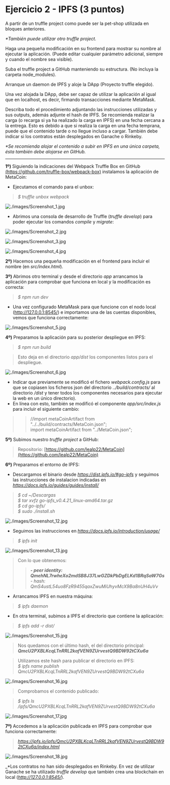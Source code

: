 # Ejercicio 2 - IPFS (3 puntos)

A partir de un truffle project como puede ser la pet-shop utilizada en bloques anteriores.

_*También puede utilizar otro truffle project._

Haga una pequeña modificación en su frontend para mostrar su nombre al ejecutar la aplicación. (Puede editar cualquier parámetro adicional, siempre y cuando el nombre sea visible).

Suba el truffle project a GitHub manteniendo su estructura. (No incluya la carpeta node_modules).

Arranque un daemon de IPFS y aloje la DApp (Proyecto truffle elegido).

Una vez alojada la DApp, debe ser capaz de utilizar la aplicación al igual que en localhost, es decir, firmando transacciones mediante MetaMask.

Describa todo el procedimiento adjuntando las instrucciones utilizadas y sus outputs, además adjunte el hash de IPFS. Se recomienda realizar la carga (o recarga si ya ha realizado la carga en IPFS) en una fecha cercana a la entrega. Esto es debido a que si realiza la carga en una fecha temprana, puede que el contenido tarde o no llegue incluso a cargar. También debe indicar si los contratos están desplegados en Ganache o
Rinkeby.

_*Se recomienda alojar el contenido a subir en IPFS en una única carpeta, ésta también debe alojarse en GitHub._

---
**1º)** Siguiendo la indicaciones del Webpack Truffle Box en GitHub [(https://github.com/truffle-box/webpack-box)](https://github.com/truffle-box/webpack-box) instalamos la aplicación de MetaCoin:

- Ejecutamos el comando para el unbox:

> _$ truffle unbox webpack_

![./images/Screenshot_1.jpg](./images/Screenshot_1.jpg)

- Abrimos una consola de desarrollo de Truffle (_truffle develop_) para poder ejecutar los comandos _compile_ y _migrate_:

![./images/Screenshot_2.jpg](./images/Screenshot_2.jpg)

![./images/Screenshot_3.jpg](./images/Screenshot_3.jpg)

![./images/Screenshot_4.jpg](./images/Screenshot_4.jpg)

**2º)** Hacemos una pequeña modificación en el frontend para incluir el nombre (en _src/index.html_). 

**3º)** Abrimos otro terminal y desde el directorio _app_ arrancamos la aplicación para comprobar que funciona en local y la modificación es correcta:

> _$ npm run dev_

- Una vez configurado MetaMask para que funcione con el nodo local (http://127.0.0.1:8545/) e importamos una de las cuentas disponibles, vemos que funciona correctamente:

![./images/Screenshot_5.jpg](./images/Screenshot_5.jpg)

**4º)** Preparamos la aplicación para su posterior despliegue en IPFS:

> _$ npm run build_

> Esto deja en el directorio _app/dist_ los componentes listos para el despliegue.

![./images/Screenshot_6.jpg](./images/Screenshot_6.jpg)

* Indicar que previamente se modificó el fichero _webpack.config.js_ para que se copiasen los ficheros json del directorio _../build/contracts/_ al directorio _/dist_ y tener todos los componentes necesarios para ejecutar la web en un único directorio).  
* En línea con esto, también se modificó el componente _app/src/index.js_ para incluir el siguiente cambio:  
>> //import metaCoinArtifact from "../../build/contracts/MetaCoin.json";  
>> import metaCoinArtifact from "../MetaCoin.json";  


**5º)** Subimos nuestro _truffle project_ a GitHub:

> Repositorio: [https://github.com/lealp22/MetaCoin](https://github.com/lealp22/MetaCoin)

**6º)** Preparamos el entorno de IPFS:

- Descargamos el binario desde _https://dist.ipfs.io/#go-ipfs_ y seguimos las instrucciones de instalacion indicadas en _https://docs.ipfs.io/guides/guides/install/_  

> _$ cd ~/Descargas_  
> _$ tar xvfz go-ipfs_v0.4.21_linux-amd64.tar.gz_  
> _$ cd go-ipfs/_  
> _$ sudo ./install.sh_  

![./images/Screenshot_12.jpg](./images/Screenshot_12.jpg)

- Seguimos las instrucciones en _https://docs.ipfs.io/introduction/usage/_

> _$ ipfs init_

![./images/Screenshot_13.jpg](./images/Screenshot_13.jpg)

> Con lo que obtenemos:  
>> **_- peer identity: QmehNL7rwheXo2mdSB8J37LwGZDkPbDgELKd1BRqSaW7Gs_**  
>> _- hash: QmS4ustL54uo8FzR9455qaxZwuMiUhyvMcX9Ba8nUH4uVv_  

- Arrancamos IPFS en nuestra máquina:

> _$ ipfs daemon_
 
- En otra terminal, subimos a IPFS el directorio que contiene la aplicación:

> _$ ipfs add -r dist/_

![./images/Screenshot_15.jpg](./images/Screenshot_15.jpg)

> Nos quedamos con el último hash, el del directorio principal:
> _**QmcU2PXBLKcqLTnRRL2kafVEN9ZUrvestQ9BDW92tCXu6a**_
 
> Utilizamos este hash para publicar el directorio en IPFS:  
> _$ ipfs name publish QmcU2PXBLKcqLTnRRL2kafVEN9ZUrvestQ9BDW92tCXu6a_

![./images/Screenshot_16.jpg](./images/Screenshot_16.jpg)

> Comprobamos el contenido publicado:

> _$ ipfs ls /ipfs/QmcU2PXBLKcqLTnRRL2kafVEN9ZUrvestQ9BDW92tCXu6a_

![./images/Screenshot_17.jpg](./images/Screenshot_17.jpg)


**7º)** Accedemos a la aplicación publicada en IPFS para comprobar que funciona correctamente:

> _https://ipfs.io/ipfs/QmcU2PXBLKcqLTnRRL2kafVEN9ZUrvestQ9BDW92tCXu6a/index.html_

![./images/Screenshot_18.jpg](./images/Screenshot_18.jpg)

_*Los contratos no han sido desplegados en Rinkeby. En vez de utilizar Ganache se ha utilizado _truffle develop_ que también crea una blockchain en local (_http://127.0.0.1:8545/_). 








